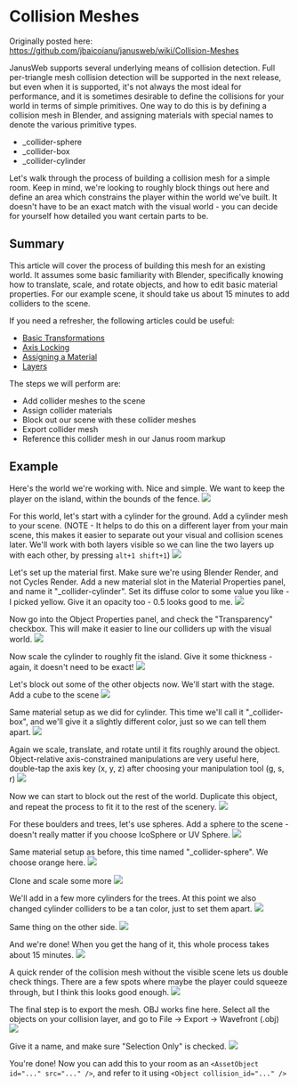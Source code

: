 # Collision Meshes

Originally posted here: <https://github.com/jbaicoianu/janusweb/wiki/Collision-Meshes>

JanusWeb supports several underlying means of collision detection.  Full per-triangle mesh collision detection will be supported in the next release, but even when it is supported, it's not always the most ideal for performance, and it is sometimes desirable to define the collisions for your world in terms of simple primitives.  One way to do this is by defining a collision mesh in Blender, and assigning materials with special names to denote the various primitive types.

 * _collider-sphere
 * _collider-box
 * _collider-cylinder

Let's walk through the process of building a collision mesh for a simple room.  Keep in mind, we're looking to roughly block things out here and define an area which constrains the player within the world we've built.  It doesn't have to be an exact match with the visual world - you can decide for yourself how detailed you want certain parts to be.

## Summary
This article will cover the process of building this mesh for an existing world.  It assumes some basic familiarity with Blender, specifically knowing how to translate, scale, and rotate objects, and how to edit basic material properties.  For our example scene, it should take us about 15 minutes to add colliders to the scene.

If you need a refresher, the following articles could be useful:
 * [Basic Transformations](https://docs.blender.org/manual/en/dev/editors/3dview/object/editing/transform/basics.html)
 * [Axis Locking](https://docs.blender.org/manual/en/dev/editors/3dview/object/editing/transform/control/precision/axis_locking.html)
 * [Assigning a Material](https://docs.blender.org/manual/en/dev/render/blender_render/materials/assigning_a_material.html)
 * [Layers](https://docs.blender.org/manual/en/dev/editors/3dview/object/properties/relations/layers.html?highlight=layers#viewing-layers)

The steps we will perform are:

 * Add collider meshes to the scene
 * Assign collider materials
 * Block out our scene with these collider meshes
 * Export collider mesh
 * Reference this collider mesh in our Janus room markup

## Example
Here's the world we're working with.  Nice and simple.  We want to keep the player on the island, within the bounds of the fence.
![](https://i.imgur.com/gb56zaO.png)

For this world, let's start with a cylinder for the ground.  Add a cylinder mesh to your scene.  (NOTE - It helps to do this on a different layer from your main scene, this makes it easier to separate out your visual and collision scenes later.  We'll work with both layers visible so we can line the two layers up with each other, by pressing  ```alt+1 shift+1```)
![](https://i.imgur.com/Ye6HCos.png)

Let's set up the material first.  Make sure we're using Blender Render, and not Cycles Render.  Add a new material slot in the Material Properties panel, and name it "_collider-cylinder".  Set its diffuse color to some value you like - I picked yellow.  Give it an opacity too - 0.5 looks good to me.
![](https://i.imgur.com/RTKWp4E.png)

Now go into the Object Properties panel, and check the "Transparency" checkbox.  This will make it easier to line our colliders up with the visual world.
![](https://i.imgur.com/VErZnHI.png)

Now scale the cylinder to roughly fit the island.  Give it some thickness - again, it doesn't need to be exact!
![](https://i.imgur.com/sOdnrMT.png)

Let's block out some of the other objects now.  We'll start with the stage.  Add a cube to the scene
![](https://i.imgur.com/99tcw5c.png)

Same material setup as we did for cylinder.  This time we'll call it "_collider-box", and we'll give it a slightly different color, just so we can tell them apart.
![](https://i.imgur.com/P3ksROc.png)

Again we scale, translate, and rotate until it fits roughly around the object.  Object-relative axis-constrained manipulations are very useful here, double-tap the axis key (x, y, z) after choosing your manipulation tool (g, s, r)
![](https://i.imgur.com/oe0NBG4.png)

Now we can start to block out the rest of the world.  Duplicate this object, and repeat the process to fit it to the rest of the scenery.
![](https://i.imgur.com/jlUX67o.png)

For these boulders and trees, let's use spheres.  Add a sphere to the scene - doesn't really matter if you choose IcoSphere or UV Sphere.
![](https://i.imgur.com/tnFCf1J.png)

Same material setup as before, this time named "_collider-sphere".  We choose orange here.
![](https://i.imgur.com/f6fMiFQ.png)

Clone and scale some more
![](https://i.imgur.com/K8kTGgJ.png)

We'll add in a few more cylinders for the trees.  At this point we also changed cylinder colliders to be a tan color, just to set them apart.
![](https://i.imgur.com/bGVADS7.png)

Same thing on the other side.
![](https://i.imgur.com/d5A1BS3.png)

And we're done!  When you get the hang of it, this whole process takes about 15 minutes.
![](https://i.imgur.com/fVEzcsH.png)

A quick render of the collision mesh without the visible scene lets us double check things.  There are a few spots where maybe the player could squeeze through, but I think this looks good enough.
![](https://i.imgur.com/a1gTo3l.jpg)

The final step is to export the mesh.  OBJ works fine here.  Select all the objects on your collision layer, and go to File -> Export -> Wavefront (.obj)
![](https://i.imgur.com/D0GaP2N.png)

Give it a name, and make sure "Selection Only" is checked.
![](https://i.imgur.com/LP4FLnp.png)

You're done!  Now you can add this to your room as an ```<AssetObject id="..." src="..." />```, and refer to it using ```<Object collision_id="..." />```
